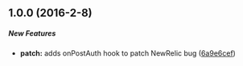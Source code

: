 ## 1.0.0 (2016-2-8)

##### New Features

* **patch:** adds onPostAuth hook to patch NewRelic bug ([6a9e6cef](https://github.com/lob/hapi-new-relic-transaction-patch/commit/6a9e6cef))

